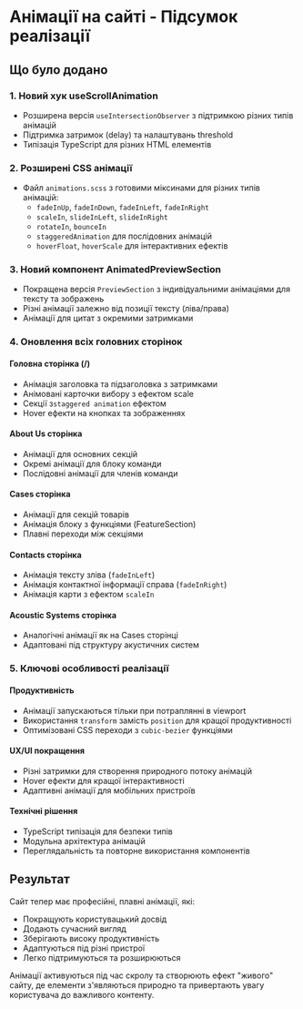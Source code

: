 # Анімації на сайті - Підсумок реалізації

## Що було додано

### 1. Новий хук useScrollAnimation

- Розширена версія `useIntersectionObserver` з підтримкою різних типів анімацій
- Підтримка затримок (delay) та налаштувань threshold
- Типізація TypeScript для різних HTML елементів

### 2. Розширені CSS анімації

- Файл `animations.scss` з готовими міксинами для різних типів анімацій:
  - `fadeInUp`, `fadeInDown`, `fadeInLeft`, `fadeInRight`
  - `scaleIn`, `slideInLeft`, `slideInRight`
  - `rotateIn`, `bounceIn`
  - `staggeredAnimation` для послідовних анімацій
  - `hoverFloat`, `hoverScale` для інтерактивних ефектів

### 3. Новий компонент AnimatedPreviewSection

- Покращена версія `PreviewSection` з індивідуальними анімаціями для тексту та зображень
- Різні анімації залежно від позиції тексту (ліва/права)
- Анімації для цитат з окремими затримками

### 4. Оновлення всіх головних сторінок

#### Головна сторінка (/)

- Анімація заголовка та підзаголовка з затримками
- Анімовані карточки вибору з ефектом scale
- Секції з`staggered animation` ефектом
- Hover ефекти на кнопках та зображеннях

#### About Us сторінка

- Анімації для основних секцій
- Окремі анімації для блоку команди
- Послідовні анімації для членів команди

#### Cases сторінка

- Анімації для секцій товарів
- Анімація блоку з функціями (FeatureSection)
- Плавні переходи між секціями

#### Contacts сторінка

- Анімація тексту зліва (`fadeInLeft`)
- Анімація контактної інформації справа (`fadeInRight`)
- Анімація карти з ефектом `scaleIn`

#### Acoustic Systems сторінка

- Аналогічні анімації як на Cases сторінці
- Адаптовані під структуру акустичних систем

### 5. Ключові особливості реалізації

#### Продуктивність

- Анімації запускаються тільки при потраплянні в viewport
- Використання `transform` замість `position` для кращої продуктивності
- Оптимізовані CSS переходи з `cubic-bezier` функціями

#### UX/UI покращення

- Різні затримки для створення природного потоку анімацій
- Hover ефекти для кращої інтерактивності
- Адаптивні анімації для мобільних пристроїв

#### Технічні рішення

- TypeScript типізація для безпеки типів
- Модульна архітектура анімацій
- Переглядальність та повторне використання компонентів

## Результат

Сайт тепер має професійні, плавні анімації, які:

- Покращують користувацький досвід
- Додають сучасний вигляд
- Зберігають високу продуктивність
- Адаптуються під різні пристрої
- Легко підтримуються та розширюються

Анімації активуються під час скролу та створюють ефект "живого" сайту, де елементи з'являються природно та привертають увагу користувача до важливого контенту.

